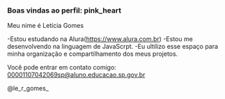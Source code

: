 ### Boas vindas ao perfil: pink_heart

Meu nime é Letícia Gomes

-Estou estudando na Alura(https://www.alura.com.br)
-Estou me desenvolvendo na linguagem de JavaScrpt.
-Eu ultilizo esse espaço para minha organização e compartilhamento dos meus projetos.

Você pode entrar em contato comigo:
00001107042069sp@aluno.educacao.sp.gov.br

@le_r_gomes_

